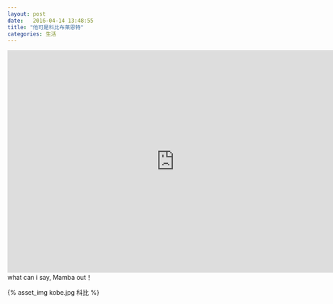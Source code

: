 ```yaml
---
layout: post
date:   2016-04-14 13:48:55
title: "他可是科比布莱恩特"
categories: 生活
---
```

<center>
	<iframe 
		width="750" height="500" src="http://gslb.miaopai.com/stream/rDoom367qbDe0uBbDPfVHQ__.mp4" frameborder="0" allowfullscreen>
	</iframe>
</center>
what can i say, Mamba out！

{% asset_img kobe.jpg 科比 %}



